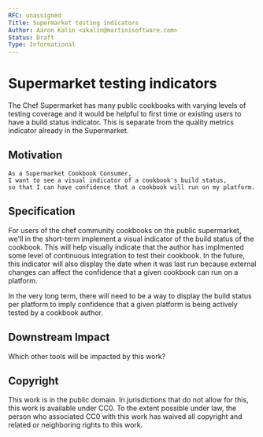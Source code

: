 ```yaml
---
RFC: unassigned
Title: Supermarket testing indicators
Author: Aaron Kalin <akalin@martinisoftware.com>
Status: Draft
Type: Informational
---
```


# Supermarket testing indicators

The Chef Supermarket has many public cookbooks with varying levels of testing coverage and it would be helpful to first time or existing users to have a build status indicator. This is separate from the quality metrics indicator already in the Supermarket.

## Motivation

    As a Supermarket Cookbook Consumer,
    I want to see a visual indicator of a cookbook's build status,
    so that I can have confidence that a cookbook will run on my platform.

## Specification

For users of the chef community cookbooks on the public supermarket, we'll in the short-term implement a visual indicator of the build status of the cookbook. This will help visually indicate that the author has implmented some level of continuous integration to test their cookbook. In the future, this indicator will also display the date when it was last run because external changes can affect the confidence that a given cookbook can run on a platform.

In the very long term, there will need to be a way to display the build status per platform to imply confidence that a given platform is being actively tested by a cookbook author.

## Downstream Impact

Which other tools will be impacted by this work?

## Copyright

This work is in the public domain. In jurisdictions that do not allow for this,
this work is available under CC0. To the extent possible under law, the person
who associated CC0 with this work has waived all copyright and related or
neighboring rights to this work.
